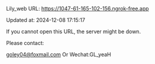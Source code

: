 Lily_web URL: https://1047-61-165-102-156.ngrok-free.app

Updated at: 2024-12-08 17:15:17

If you cannot open this URL, the server might be down.

Please contact: 

goley04@foxmail.com Or Wechat:GL_yeaH